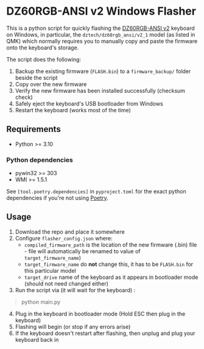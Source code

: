 # DZ60RGB-ANSI v2 Windows  Flasher
This is a python script for quickly flashing the [DZ60RGB-ANSI v2](https://kbdfans.com/products/dz60rgb-ansi-mechanical-keyboard-pcb) keyboard on Windows, in particular, the 
`dztech/dz60rgb_ansi/v2_1` model (as listed in QMK) which normally requires you to manually copy and paste the firmware onto the keyboard's storage.

The script does the following:
1. Backup the existing firmware (`FLASH.bin`) to a `firmware_backup/` folder beside the script
2. Copy over the new firmware
3. Verify the new firmware has been installed successfully (checksum check)
4. Safely eject the keyboard's USB bootloader from Windows
5. Restart the keyboard (works most of the time)

## Requirements

* Python >= 3.10

### Python dependencies
* pywin32 >= 303
* WMI >= 1.5.1

See `[tool.poetry.dependencies]` in `pyproject.toml` for the exact python dependencies if you're not using [Poetry](https://python-poetry.org/).

## Usage
1. Download the repo and place it somewhere
2. Configure `flasher_config.json` where:
   * `compiled_firmware_path` is the location of the new firmware (.bin) file - file will automatically be renamed to value of `target_firmware_name`)
   * `target_firmware_name` do **not** change this, it has to be  `FLASH.bin` for this particular model
   * `target_drive` name of the  keyboard as it appears in bootloader mode (should not need changed either)
3. Run the script via (it will wait for the keyboard) :
> python main.py

4. Plug in the keyboard in bootloader mode (Hold ESC then plug in the keyboard)
5. Flashing will begin (or stop if any errors arise)
6. If the keyboard doesn't restart after flashing, then unplug and plug your keyboard back in